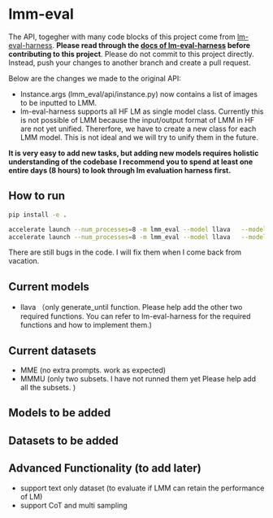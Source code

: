# lmm-eval

The API, togegher with many code blocks of this project come from [lm-eval-harness](https://github.com/EleutherAI/lm-evaluation-harness). **Please read through the [docs of lm-eval-harness](https://github.com/EleutherAI/lm-evaluation-harness/tree/main/docs) before contributing to this project**. Please do not commit to this project directly. Instead, push your changes to another branch and create a pull request.

Below are the changes we made to the original API:

- Instance.args (lmm_eval/api/instance.py) now contains a list of images to be inputted to LMM.
- lm-eval-harness supports all HF LM as single model class. Currently this is not possible of LMM because the input/output format of LMM in HF are not yet unified. Thererfore, we have to create a new class for each LMM model. This is not ideal and we will try to unify them in the future.

**It is very easy to add new tasks, but adding new models requires holistic understanding of the codebase**
**I recommend you to spend at least one entire days (8 hours) to look through lm evaluation harness first.**

## How to run

```bash
pip install -e .
```

```bash
accelerate launch --num_processes=8 -m lmm_eval --model llava   --model_args pretrained="liuhaotian/llava-v1.5-13b"   --tasks gqa  --batch_size 1 --log_samples --log_samples_sufix debug --output_path ./logs/ # Eactly reproduce llava resulve
accelerate launch --num_processes=8 -m lmm_eval --model llava   --model_args pretrained="liuhaotian/llava-v1.5-13b"   --tasks scienceqa  --batch_size 1 --log_samples --log_samples_sufix debug --output_path ./logs/

```
There are still bugs in the code. I will fix them when I come back from vacation.
## Current models

- llava （only generate_until function. Please help add the other two required functions. You can refer to lm-eval-harness for the required functions and how to implement them.)

## Current datasets
- MME (no extra prompts. work as expected)
- MMMU (only two subsets. I have not runned them yet Please help add all the subsets. )




## Models to be added


## Datasets to be added


## Advanced Functionality (to add later)
- support text only dataset (to evaluate if LMM can retain the performance of LM)
- support CoT and multi sampling 
